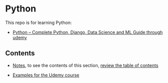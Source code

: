 # Python

This repo is for learning Python:

- [Python – Complete Python, Django, Data Science and ML Guide through udemy](https://www.udemy.com/course/python-complete-guide/)

## Contents

- [Notes](./Notes/README.md), to see the contents of this section, [review the table of contents](./Notes/README.md/#table-of-contents)

- [Examples for the Udemy course](./Examples/)